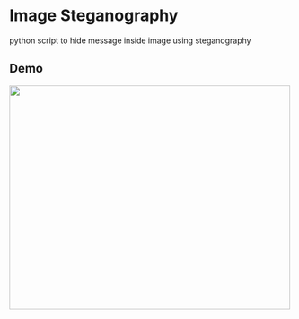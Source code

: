 # Image Steganography
python script to hide message inside image using steganography

## Demo
<img src="https://user-images.githubusercontent.com/92732976/212059141-02f6f9c4-4344-4d6e-8184-5a1572bbc621.gif" width="500px" height="400px">
